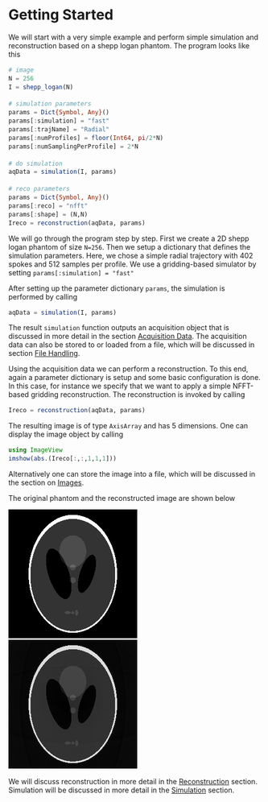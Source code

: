 # Getting Started

We will start with a very simple example and perform simple simulation and
reconstruction based on a shepp logan phantom. The program looks like this
```julia
# image
N = 256
I = shepp_logan(N)

# simulation parameters
params = Dict{Symbol, Any}()
params[:simulation] = "fast"
params[:trajName] = "Radial"
params[:numProfiles] = floor(Int64, pi/2*N)
params[:numSamplingPerProfile] = 2*N

# do simulation
aqData = simulation(I, params)

# reco parameters
params = Dict{Symbol, Any}()
params[:reco] = "nfft"
params[:shape] = (N,N)
Ireco = reconstruction(aqData, params)
```
We will go through the program step by step. First we create a 2D shepp logan
phantom of size `N=256`. Then we setup a dictionary that defines the simulation
parameters. Here, we chose a simple radial trajectory with 402 spokes and 512
samples per profile. We use a gridding-based simulator by setting `params[:simulation] = "fast"`

After setting up the parameter dictionary `params`, the simulation is performed
by calling
```julia
aqData = simulation(I, params)
```
The result `simulation` function outputs an acquisition object that is discussed
in more detail in the section [Acquisition Data](@ref).
The acquisition data can also be stored to or loaded from a file, which will be discussed
in section [File Handling](@ref).

Using the acquisition data we can perform a reconstruction. To this end,
again a parameter dictionary is setup and some basic configuration is done.
In this case, for instance we specify that we want to apply a simple NFFT-based
gridding reconstruction. The reconstruction is invoked by calling
```julia
Ireco = reconstruction(aqData, params)
```
The resulting image is of type `AxisArray` and has 5 dimensions. One can
display the image object by calling
```julia
using ImageView
imshow(abs.(Ireco[:,:,1,1,1]))
```
Alternatively one can store the image into a file, which will be discussed in
the section on [Images](@ref).

The original phantom and the reconstructed image are shown below

![Phantom](./assets/phantom.png)
![Reconstruction](./assets/simpleReco.png)

We will discuss reconstruction in more detail in the [Reconstruction](@ref) section.
Simulation will be discussed in more detail in the [Simulation](@ref) section.
